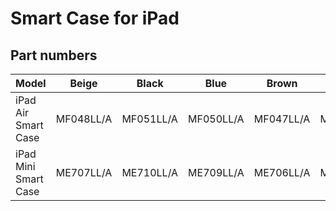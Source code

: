 # Smart Case for iPad

## Part numbers

| Model | Beige | Black | Blue | Brown | Red | Yellow |
|-------|-----|-----|-----|-----|-----|-----|
| iPad Air Smart Case | MF048LL/A | MF051LL/A | MF050LL/A | MF047LL/A | MF052LL/A | MF049LL/A |
| iPad Mini Smart Case | ME707LL/A | ME710LL/A | ME709LL/A | ME706LL/A | ME711LL/A | ME708LL/A |
